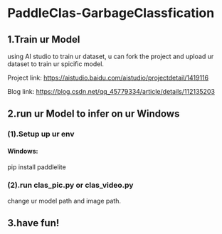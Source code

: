 # PaddleClas-GarbageClassfication


## 1.Train ur Model

using AI studio to train ur dataset, u can fork the project and upload ur dataset to train ur spicific model.

Project link: https://aistudio.baidu.com/aistudio/projectdetail/1419116

Blog link: https://blog.csdn.net/qq_45779334/article/details/112135203


## 2.run ur Model to infer on ur Windows

### (1).Setup up ur env
#### Windows:
  pip install paddlelite
  
### (2).run clas_pic.py or clas_video.py
  change ur model path and image path.

## 3.have fun!
